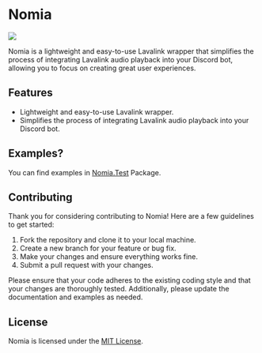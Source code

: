 # Nomia
![](https://img.shields.io/nuget/v/Nomia)

Nomia is a lightweight and easy-to-use Lavalink wrapper that simplifies the process of integrating Lavalink audio playback into your Discord bot, allowing you to focus on creating great user experiences. 

## Features

- Lightweight and easy-to-use Lavalink wrapper.
- Simplifies the process of integrating Lavalink audio playback into your Discord bot.

## Examples?
You can find examples in [Nomia.Test](https://github.com/DHCPCD9/Nomia/tree/master/Nomia.Test) Package.

## Contributing

Thank you for considering contributing to Nomia! Here are a few guidelines to get started:

1. Fork the repository and clone it to your local machine.
2. Create a new branch for your feature or bug fix.
3. Make your changes and ensure everything works fine.
4. Submit a pull request with your changes.

Please ensure that your code adheres to the existing coding style and that your changes are thoroughly tested. Additionally, please update the documentation and examples as needed.

## License

Nomia is licensed under the [MIT License](https://github.com/DHCPCD9/Nomia/blob/master/LICENSE).
